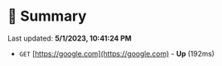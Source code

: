 # 📖 Summary
Last updated: **5/1/2023, 10:41:24 PM**

- `GET` [https://google.com](https://google.com) - **Up** (192ms)
